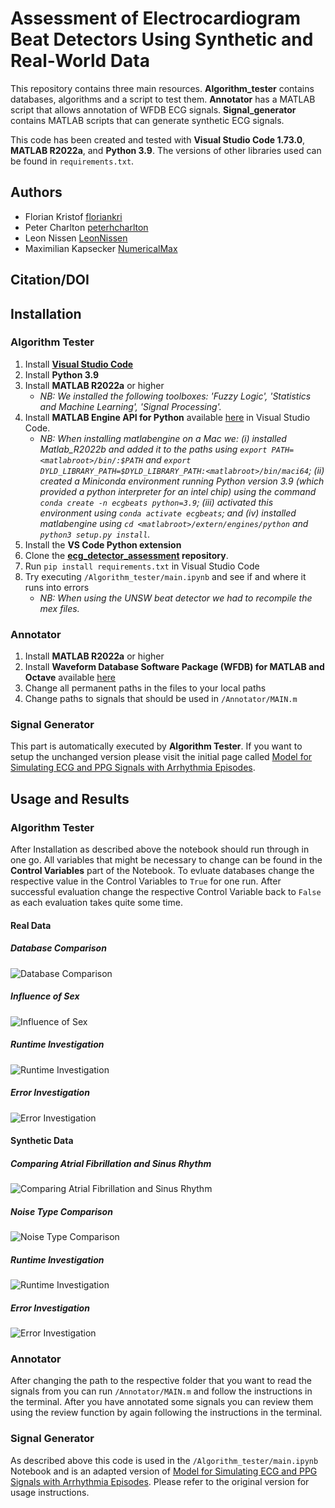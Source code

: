 # Assessment of Electrocardiogram Beat Detectors Using Synthetic and Real-World Data
This repository contains three main resources. **Algorithm_tester** contains databases, algorithms and a script to test them. **Annotator** has a MATLAB script that allows annotation of WFDB ECG signals. **Signal_generator** contains MATLAB scripts that can generate synthetic ECG signals.

This code has been created and tested with **Visual Studio Code 1.73.0**, **MATLAB R2022a**, and **Python 3.9**. The versions of other libraries used can be found in `requirements.txt`.

## Authors
- Florian Kristof [floriankri](https://github.com/floriankri)
- Peter Charlton [peterhcharlton](https://github.com/peterhcharlton)
- Leon Nissen [LeonNissen](https://github.com/LeonNissen)
- Maximilian Kapsecker [NumericalMax](https://github.com/NumericalMax)

## Citation/DOI


## Installation
### Algorithm Tester
1. Install **[Visual Studio Code](https://code.visualstudio.com)**
2. Install **Python 3.9**
3. Install **MATLAB R2022a** or higher
   - _NB: We installed the following toolboxes: 'Fuzzy Logic', 'Statistics and Machine Learning', 'Signal Processing'._
5. Install **MATLAB Engine API for Python** available [here](https://www.mathworks.com/help/matlab/matlab_external/install-the-matlab-engine-for-python.html) in Visual Studio Code.
   - _NB: When installing matlabengine on a Mac we: (i) installed Matlab_R2022b and added it to the paths using ``export PATH=<matlabroot>/bin/:$PATH`` and ``export DYLD_LIBRARY_PATH=$DYLD_LIBRARY_PATH:<matlabroot>/bin/maci64``; (ii) created a Miniconda environment running Python version 3.9 (which provided a python interpreter for an intel chip) using the command ``conda create -n ecgbeats python=3.9``; (iii) activated this environment using ``conda activate ecgbeats``; and (iv) installed matlabengine using ``cd <matlabroot>/extern/engines/python`` and ``python3 setup.py install``._
7. Install the **VS Code Python extension**
8. Clone the **[ecg_detector_assessment](https://github.com/floriankri/ecg_detector_assessment) repository**.
9. Run `pip install requirements.txt` in Visual Studio Code
10. Try executing `/Algorithm_tester/main.ipynb` and see if and where it runs into errors
    - _NB: When using the UNSW beat detector we had to recompile the mex files._

### Annotator
1. Install **MATLAB R2022a** or higher
2. Install **Waveform Database Software Package (WFDB) for MATLAB and Octave** available [here](https://physionet.org/content/wfdb-matlab/0.10.0/)
3. Change all permanent paths in the files to your local paths
4. Change paths to signals that should be used in `/Annotator/MAIN.m`

### Signal Generator
This part is automatically executed by **Algorithm Tester**. If you want to setup the unchanged version please visit the initial page called [Model for Simulating ECG and PPG Signals with Arrhythmia Episodes](https://physionet.org/content/ecg-ppg-simulator-arrhythmia/1.3.1/).

## Usage and Results
### Algorithm Tester
After Installation as described above the notebook should run through in one go. All variables that might be necessary to change can be found in the **Control Variables** part of the Notebook. To evluate databases change the respective value in the Control Variables to `True` for one run. After successful evaluation change the respective Control Variable back to `False` as each evaluation takes quite some time.

#### Real Data
##### **Database Comparison**
![Database Comparison](./Algorithm_tester/figures/database_comparison_v003.svg)

##### **Influence of Sex**
![Influence of Sex](./Algorithm_tester/figures/sex_comparison_v000.svg)

##### **Runtime Investigation**
![Runtime Investigation](./Algorithm_tester/figures/runtime_real_v001.svg)

##### **Error Investigation**
![Error Investigation](./Algorithm_tester/figures/error_real_v001.svg)

#### Synthetic Data
##### **Comparing Atrial Fibrillation and Sinus Rhythm**
![Comparing Atrial Fibrillation and Sinus Rhythm](./Algorithm_tester/figures/af_sr_comparison_v001.svg)

##### **Noise Type Comparison**
![Noise Type Comparison](./Algorithm_tester/figures/noise_comparison_v001.svg)

##### **Runtime Investigation**
![Runtime Investigation](./Algorithm_tester/figures/runtime_synth_v000.svg)

##### **Error Investigation**
![Error Investigation](./Algorithm_tester/figures/error_synth_v002.svg)

### Annotator
After changing the path to the respective folder that you want to read the signals from you can run `/Annotator/MAIN.m` and follow the instructions in the terminal. After you have annotated some signals you can review them using the review function by again following the instructions in the terminal.

### Signal Generator
As described above this code is used in the `/Algorithm_tester/main.ipynb` Notebook and is an adapted version of [Model for Simulating ECG and PPG Signals with Arrhythmia Episodes](https://physionet.org/content/ecg-ppg-simulator-arrhythmia/1.3.1/). Please refer to the original version for usage instructions.
